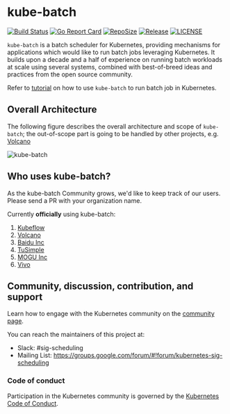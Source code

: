 # kube-batch


[![Build Status](https://travis-ci.org/kubernetes-sigs/kube-batch.svg?branch=master)](https://travis-ci.org/kubernetes-sigs/kube-batch)
[![Go Report Card](https://goreportcard.com/badge/github.com/paipaoso/kube-batch)](https://goreportcard.com/report/github.com/paipaoso/kube-batch)
[![RepoSize](https://img.shields.io/github/repo-size/kubernetes-sigs/kube-batch.svg)](https://github.com/paipaoso/kube-batch)
[![Release](https://img.shields.io/github/release/kubernetes-sigs/kube-batch.svg)](https://github.com/paipaoso/kube-batch/releases)
[![LICENSE](https://img.shields.io/github/license/kubernetes-sigs/kube-batch.svg)](https://github.com/paipaoso/kube-batch/blob/master/LICENSE)

`kube-batch` is a batch scheduler for Kubernetes, providing mechanisms for applications which would like to run batch jobs leveraging Kubernetes. It builds upon a decade and a half of experience on running batch workloads at scale using several systems, combined with best-of-breed ideas and practices from the open source community.

Refer to [tutorial](doc/usage/tutorial.md) on how to use `kube-batch` to run batch job in Kubernetes.

## Overall Architecture

The following figure describes the overall architecture and scope of `kube-batch`; the out-of-scope part is going to be handled by other projects, e.g. [Volcano](http://github.com/volcano-sh/volcano)

![kube-batch](doc/images/kube-batch.png)

## Who uses kube-batch?

As the kube-batch Community grows, we'd like to keep track of our users. Please send a PR with your organization name.

Currently **officially** using kube-batch:

1. [Kubeflow](https://www.kubeflow.org)
1. [Volcano](https://github.com/volcano-sh/volcano)
1. [Baidu Inc](http://www.baidu.com)
1. [TuSimple](https://www.tusimple.com)
1. [MOGU Inc](https://www.mogujie.com)
1. [Vivo](https://www.vivo.com)

## Community, discussion, contribution, and support

Learn how to engage with the Kubernetes community on the [community page](http://kubernetes.io/community/).

You can reach the maintainers of this project at:

- Slack: #sig-scheduling
- Mailing List: https://groups.google.com/forum/#!forum/kubernetes-sig-scheduling

### Code of conduct

Participation in the Kubernetes community is governed by the [Kubernetes Code of Conduct](code-of-conduct.md).
